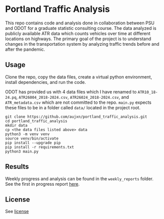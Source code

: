 # Portland Traffic Analysis

This repo contains code and analysis done in collaboration between PSU and ODOT for a graduate statistic consulting course.
The data analyzed is publicly available ATR data which counts vehicles over time at different locations on highways.
The primary goal of the project is to understand changes in the transportation system by analyzing traffic trends before and after the pandemic.

## Usage

Clone the repo, copy the data files, create a virtual python environment, install dependencies, and run the code.

ODOT has provided us with 4 data files which I have renamed to `ATR10_18-24.pq`,  `ATR26004_2018-2024.csv`,  `ATR26024_2018-2024.csv`, and `ATR_metadata.csv` which are not committed to the repo. `main.py` expects these files to be in a folder called `data/` located in the project root.

```
git clone https://github.com/aujxn/portland_traffic_analysis.git
cd portland_traffic_analysis
mkdir data
cp <the data files listed above> data
python3 -m venv venv
source venv/bin/activate
pip install --upgrade pip
pip install -r requirements.txt
python3 main.py
```

## Results

Weekly progress and analysis can be found in the `weekly_reports` folder. See the first in progress report [here](weekly_reports/week3.md).

## License

See [license](LICENSE)
